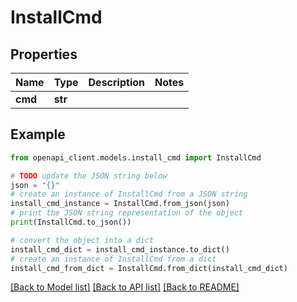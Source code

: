 # InstallCmd


## Properties

Name | Type | Description | Notes
------------ | ------------- | ------------- | -------------
**cmd** | **str** |  | 

## Example

```python
from openapi_client.models.install_cmd import InstallCmd

# TODO update the JSON string below
json = "{}"
# create an instance of InstallCmd from a JSON string
install_cmd_instance = InstallCmd.from_json(json)
# print the JSON string representation of the object
print(InstallCmd.to_json())

# convert the object into a dict
install_cmd_dict = install_cmd_instance.to_dict()
# create an instance of InstallCmd from a dict
install_cmd_from_dict = InstallCmd.from_dict(install_cmd_dict)
```
[[Back to Model list]](../README.md#documentation-for-models) [[Back to API list]](../README.md#documentation-for-api-endpoints) [[Back to README]](../README.md)


